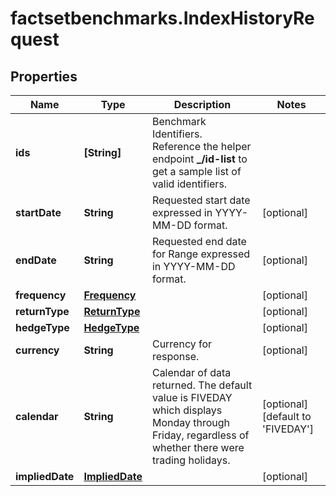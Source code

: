 # factsetbenchmarks.IndexHistoryRequest

## Properties

Name | Type | Description | Notes
------------ | ------------- | ------------- | -------------
**ids** | **[String]** | Benchmark Identifiers. Reference the helper endpoint **_/id-list** to get a sample list of  valid identifiers. | 
**startDate** | **String** | Requested start date expressed in YYYY-MM-DD format. | [optional] 
**endDate** | **String** | Requested end date for Range expressed in YYYY-MM-DD format. | [optional] 
**frequency** | [**Frequency**](Frequency.md) |  | [optional] 
**returnType** | [**ReturnType**](ReturnType.md) |  | [optional] 
**hedgeType** | [**HedgeType**](HedgeType.md) |  | [optional] 
**currency** | **String** | Currency for response. | [optional] 
**calendar** | **String** | Calendar of data returned. The default value is FIVEDAY which displays Monday through Friday, regardless of whether there were trading holidays. | [optional] [default to &#39;FIVEDAY&#39;]
**impliedDate** | [**ImpliedDate**](ImpliedDate.md) |  | [optional] 


